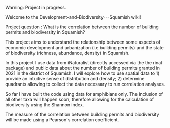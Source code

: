 Warning: Project in progress.

Welcome to the Development-and-Biodiversity---Squamish wiki!

Project question : What is the correlation between the number of building permits and biodiversity in Squamish?

This project aims to understand the relationship between some aspects of economic development and urbanization (i.e.building permits) and the state of biodiversity (richness, abundance, density) in Squamish.

In this project I use data from iNaturalist (directly accessed via the the rinat package) and public data about the number of building permits granted in 2021 in the district of Squamish. I will explore how to use spatial data to 1) provide an intuitive sense of distribution and density; 2) determine quadrants allowing to collect the data necessary to run correlation analyses.

So far I have built the code using data for amphibians only. The inclusion of all other taxa will happen soon, therefore allowing for the calculation of biodiversity using the Shannon index.

The measure of the correlation between building permits and biodiversity will be made using a Pearson's correlation coefficient.
